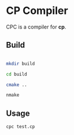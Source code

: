 # CP Compiler

CPC is a compiler for **cp**.

## Build

``` bash

mkdir build

cd build

cmake ..

nmake
```

## Usage

``` bash
cpc test.cp
```